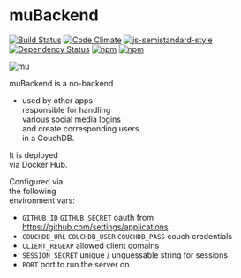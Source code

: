 # muBackend

[![Build Status](https://travis-ci.org/rasmuserik/mubackend.svg?branch=master)](https://travis-ci.org/rasmuserik/mubackend)
[![Code Climate](https://codeclimate.com/github/rasmuserik/mubackend/badges/gpa.svg)](https://codeclimate.com/github/rasmuserik/mubackend)
[![js-semistandard-style](https://img.shields.io/badge/code%20style-semistandard-brightgreen.svg?style=flat-square)](https://github.com/Flet/semistandard)
[![Dependency Status](https://david-dm.org/rasmuserik/mubackend.svg?style=flat-square)](https://david-dm.org/rasmuserik/mubackend)
[![npm](https://img.shields.io/npm/v/mubackend.svg)](https://www.npmjs.com/package/mubackend)
[![npm](https://img.shields.io/npm/l/mubackend.svg)]()


![mu](https://mubackend.solsort.com/icon.png)


muBackend is a no-backend<br>
- used by other apps -<br>
responsible for handling<br>
various social media logins<br>
and create corresponding users<br>
in a CouchDB.

It is deployed<br>
via Docker Hub.

Configured via<br>
the following<br>
environment vars:

- `GITHUB_ID` `GITHUB_SECRET` oauth from https://github.com/settings/applications
- `COUCHDB_URL` `COUCHDB_USER` `COUCHDB_PASS` couch credentials
- `CLIENT_REGEXP` allowed client domains
- `SESSION_SECRET` unique / unguessable string for sessions
- `PORT` port to run the server on
